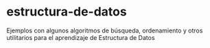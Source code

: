 # estructura-de-datos
Ejemplos con algunos algoritmos de búsqueda, ordenamiento y otros utilitarios para el aprendizaje de Estructura de Datos
